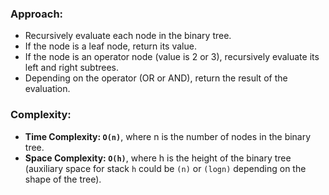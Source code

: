 ### Approach:
- Recursively evaluate each node in the binary tree.
- If the node is a leaf node, return its value.
- If the node is an operator node (value is 2 or 3), recursively evaluate its left and right subtrees.
- Depending on the operator (OR or AND), return the result of the evaluation.
​
### Complexity:
- **Time Complexity: `O(n)`**, where n is the number of nodes in the binary tree.
- **Space Complexity: `O(h)`**, where h is the height of the binary tree (auxiliary space for stack `h` could be `(n)` or `(logn)` depending on the shape of the tree).